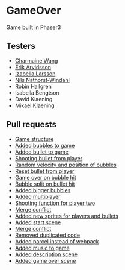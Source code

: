 # GameOver

Game built in Phaser3

## Testers

- [Charmaine Wang](https://github.com/charmaine-wang)
- [Erik Arvidsson](https://github.com/erikarvidsson)
- [Izabella Larsson](https://github.com/izabellalarsson)
- [Nils Nathorst-Windahl](https://github.com/nilsnathorst)
- Robin Hallgren
- Isabella Bengtson
- David Klaening
- Mikael Klaening

## Pull requests

- [Game structure](https://github.com/lovisahallgren/GameOver/pull/1)
- [Added bubbles to game](https://github.com/lovisahallgren/GameOver/pull/2)
- [Added bullet to game](https://github.com/lovisahallgren/GameOver/pull/3)
- [Shooting bullet from player](https://github.com/lovisahallgren/GameOver/pull/4)
- [Random velocity and position of bubbles](https://github.com/lovisahallgren/GameOver/pull/5)
- [Reset bullet from player](https://github.com/lovisahallgren/GameOver/pull/6)
- [Game over on bubble hit](https://github.com/lovisahallgren/GameOver/pull/7)
- [Bubble split on bullet hit](https://github.com/lovisahallgren/GameOver/pull/8)
- [Added bigger bubbles](https://github.com/lovisahallgren/GameOver/pull/9)
- [Added multiplayer](https://github.com/lovisahallgren/GameOver/pull/10)
- [Shooting function for player two](https://github.com/lovisahallgren/GameOver/pull/11)
- [Merge conflict](https://github.com/lovisahallgren/GameOver/pull/12)
- [Added new sprites for players and bullets](https://github.com/lovisahallgren/GameOver/pull/13)
- [Added start scene](https://github.com/lovisahallgren/GameOver/pull/14)
- [Merge conflict](https://github.com/lovisahallgren/GameOver/pull/15)
- [Removed duplicated code](https://github.com/lovisahallgren/GameOver/pull/16)
- [Added parcel instead of webpack](https://github.com/lovisahallgren/GameOver/pull/17)
- [Added music to game](https://github.com/lovisahallgren/GameOver/pull/18)
- [Added description scene](https://github.com/lovisahallgren/GameOver/pull/19)
- [Added game over scene](https://github.com/lovisahallgren/GameOver/pull/20)
